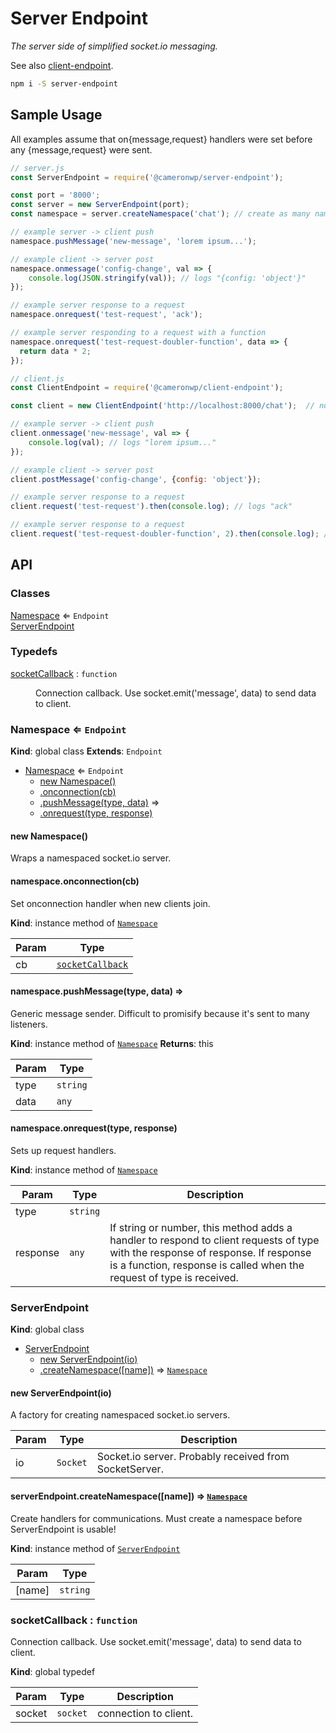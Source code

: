 # Server Endpoint

_The server side of simplified socket.io messaging._

See also [client-endpoint](https://github.com/cameronwp/client-endpoint).

```sh
npm i -S server-endpoint
```

## Sample Usage

All examples assume that on{message,request} handlers were set before any {message,request} were sent.

```js
// server.js
const ServerEndpoint = require('@cameronwp/server-endpoint');

const port = '8000';
const server = new ServerEndpoint(port);
const namespace = server.createNamespace('chat'); // create as many namespaces as you want

// example server -> client push
namespace.pushMessage('new-message', 'lorem ipsum...');

// example client -> server post
namespace.onmessage('config-change', val => {
    console.log(JSON.stringify(val)); // logs "{config: 'object'}"
});

// example server response to a request
namespace.onrequest('test-request', 'ack');

// example server responding to a request with a function
namespace.onrequest('test-request-doubler-function', data => {
  return data * 2;
});
```

```js
// client.js
const ClientEndpoint = require('@cameronwp/client-endpoint');

const client = new ClientEndpoint('http://localhost:8000/chat');  // note the port and "/chat" namespace

// example server -> client push
client.onmessage('new-message', val => {
    console.log(val); // logs "lorem ipsum..."
});

// example client -> server post
client.postMessage('config-change', {config: 'object'});

// example server response to a request
client.request('test-request').then(console.log); // logs "ack"

// example server response to a request
client.request('test-request-doubler-function', 2).then(console.log); // logs 4
```

## API

### Classes

<dl>
<dt><a href="#Namespace">Namespace</a> ⇐ <code>Endpoint</code></dt>
<dd></dd>
<dt><a href="#ServerEndpoint">ServerEndpoint</a></dt>
<dd></dd>
</dl>

### Typedefs

<dl>
<dt><a href="#socketCallback">socketCallback</a> : <code>function</code></dt>
<dd><p>Connection callback. Use socket.emit(&#39;message&#39;, data) to send data to client.</p>
</dd>
</dl>

<a name="Namespace"></a>

### Namespace ⇐ <code>Endpoint</code>
**Kind**: global class
**Extends**: <code>Endpoint</code>

* [Namespace](#Namespace) ⇐ <code>Endpoint</code>
    * [new Namespace()](#new_Namespace_new)
    * [.onconnection(cb)](#Namespace+onconnection)
    * [.pushMessage(type, data)](#Namespace+pushMessage) ⇒
    * [.onrequest(type, response)](#Namespace+onrequest)

<a name="new_Namespace_new"></a>

#### new Namespace()
Wraps a namespaced socket.io server.

<a name="Namespace+onconnection"></a>

#### namespace.onconnection(cb)
Set onconnection handler when new clients join.

**Kind**: instance method of [<code>Namespace</code>](#Namespace)

| Param | Type |
| --- | --- |
| cb | [<code>socketCallback</code>](#socketCallback) |

<a name="Namespace+pushMessage"></a>

#### namespace.pushMessage(type, data) ⇒
Generic message sender. Difficult to promisify because it's sent to many listeners.

**Kind**: instance method of [<code>Namespace</code>](#Namespace)
**Returns**: this

| Param | Type |
| --- | --- |
| type | <code>string</code> |
| data | <code>any</code> |

<a name="Namespace+onrequest"></a>

#### namespace.onrequest(type, response)
Sets up request handlers.

**Kind**: instance method of [<code>Namespace</code>](#Namespace)

| Param | Type | Description |
| --- | --- | --- |
| type | <code>string</code> |  |
| response | <code>any</code> | If string or number, this method adds a handler to respond to client requests of type with the response of response. If response is a function, response is called when the request of type is received. |

<a name="ServerEndpoint"></a>

### ServerEndpoint
**Kind**: global class

* [ServerEndpoint](#ServerEndpoint)
    * [new ServerEndpoint(io)](#new_ServerEndpoint_new)
    * [.createNamespace([name])](#ServerEndpoint+createNamespace) ⇒ [<code>Namespace</code>](#Namespace)

<a name="new_ServerEndpoint_new"></a>

#### new ServerEndpoint(io)
A factory for creating namespaced socket.io servers.


| Param | Type | Description |
| --- | --- | --- |
| io | <code>Socket</code> | Socket.io server. Probably received from SocketServer. |

<a name="ServerEndpoint+createNamespace"></a>

#### serverEndpoint.createNamespace([name]) ⇒ [<code>Namespace</code>](#Namespace)
Create handlers for communications. Must create a namespace before ServerEndpoint is usable!

**Kind**: instance method of [<code>ServerEndpoint</code>](#ServerEndpoint)

| Param | Type |
| --- | --- |
| [name] | <code>string</code> |

<a name="socketCallback"></a>

### socketCallback : <code>function</code>
Connection callback. Use socket.emit('message', data) to send data to client.

**Kind**: global typedef

| Param | Type | Description |
| --- | --- | --- |
| socket | <code>socket</code> | connection to client. |


